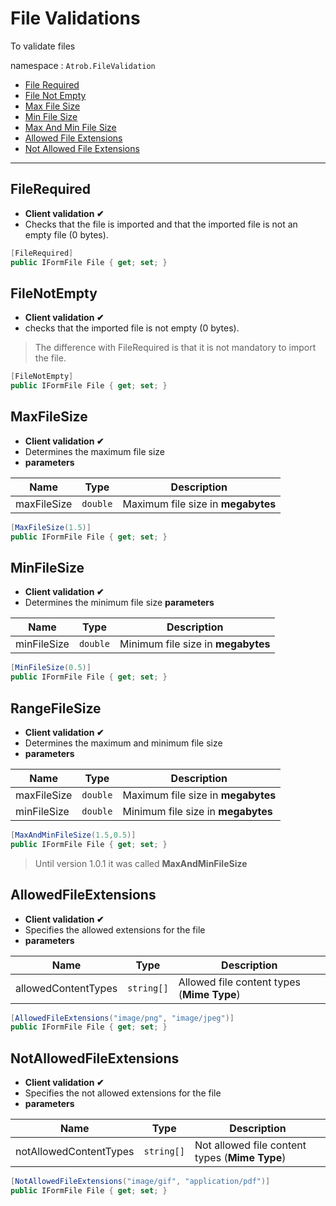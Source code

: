 # File Validations

To validate files

namespace : `Atrob.FileValidation`


-  [File Required](#filerequired)
-  [File Not Empty](#filenotempty)
-  [Max File Size](#maxfilesize)
-  [Min File Size](#minfilesize)
-  [Max And Min File Size](#maxandminfilesize)
-  [Allowed File Extensions](#allowedfileextensions)
-  [Not Allowed File Extensions](#notallowedfileextensions)

---
## FileRequired

- **Client validation ✔** 
- Checks that the file is imported and that the imported file is not an empty file (0 bytes).

```csharp
[FileRequired]
public IFormFile File { get; set; }
```

## FileNotEmpty
- **Client validation ✔** 
- checks that the imported file is not empty (0 bytes).

> The difference with FileRequired is that it is not mandatory to import the file.

```csharp
[FileNotEmpty]
public IFormFile File { get; set; }
```
## MaxFileSize
- **Client validation ✔** 
- Determines the maximum file size
- **parameters**

|Name|Type|Description|
|----|----|-----------|
|maxFileSize|`double`|Maximum file size in **megabytes**|

```csharp
[MaxFileSize(1.5)]
public IFormFile File { get; set; }
```

## MinFileSize
- **Client validation ✔** 
- Determines the minimum file size
**parameters**

|Name|Type|Description|
|----|----|-----------|
|minFileSize|`double`|Minimum file size in **megabytes**|

```csharp
[MinFileSize(0.5)]
public IFormFile File { get; set; }
```

## RangeFileSize
- **Client validation ✔** 
- Determines the maximum and minimum file size
- **parameters**

|Name|Type|Description|
|----|----|-----------|
|maxFileSize|`double`|Maximum file size in **megabytes**|
|minFileSize|`double`|Minimum file size in **megabytes**|

```csharp
[MaxAndMinFileSize(1.5,0.5)]
public IFormFile File { get; set; }
```

 > Until version 1.0.1 it was called **MaxAndMinFileSize**

## AllowedFileExtensions
- **Client validation ✔** 
- Specifies the allowed extensions for the file
- **parameters**

|Name|Type|Description|
|----|----|-----------|
|allowedContentTypes|`string[]`|Allowed file content types (**Mime Type**)

```csharp
[AllowedFileExtensions("image/png", "image/jpeg")]
public IFormFile File { get; set; }
```

## NotAllowedFileExtensions
- **Client validation ✔** 
- Specifies the not allowed extensions for the file
- **parameters**

|Name|Type|Description|
|----|----|-----------|
|notAllowedContentTypes|`string[]`|Not allowed file content types  (**Mime Type**)

```csharp
[NotAllowedFileExtensions("image/gif", "application/pdf")]
public IFormFile File { get; set; }
```